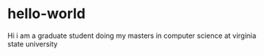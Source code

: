 # hello-world
Hi i am a graduate student doing my masters in computer science at virginia state university
